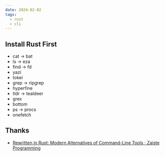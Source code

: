 ```yaml
---
date: 2024-02-02
tags:
  - rust
  - cli
---
```


## Install Rust First

- cat -> bat
- ls -> eza
- find -> fd
- yazi
- tokei
- grep -> ripgrep
- hyperfine
- tldr -> tealdeer
- grex
- bottom
- ps -> procs
- onefetch



## Thanks

- [Rewritten in Rust: Modern Alternatives of Command-Line Tools · Zaiste Programming](https://zaiste.net/posts/shell-commands-rust/)